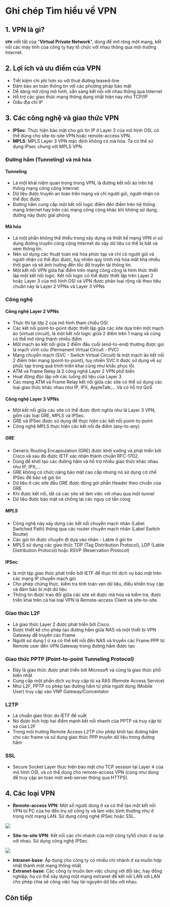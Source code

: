 # Ghi chép Tìm hiểu về VPN

## 1. VPN là gì?

**`VPN`** viết tắt của "**Virtual Private Network**", dùng để mở rộng một mạng, kết nối các máy tính của công ty hay tổ chức với nhau thông qua môi trường Internet.

## 2. Lợi ích và ưu điểm của VPN

- Tiết kiệm chi phí hơn so với thuê đường leased-line
- Đảm bảo an toàn thông tin với các phương pháp bảo mật
- Dễ dàng mở rộng mô hình, sẵn sàng kết nối với nhau thông qua Internet
- Hỗ trợ các giao thức mạng thông dụng nhất hiện nay như TCP/IP
- Giấu địa chỉ IP

## 3. Các công nghệ và giao thức VPN

- **IPSec**: Thực hiện bảo mật cho gói tin IP ở Layer 3 của mô hình OSI, có thể dùng cho site-to-site VPN hoặc remote-access VPN.
- **MPLS**:  MPLS Layer 3 VPN mặc định không có mã hóa. Ta có thể sử dụng IPsec chung với MPLS VPN.

### Đường hầm (Tunneling) và mã hóa

#### Tunneling

- Là một khái niệm quan trọng trong VPN, là đường kết nối ảo trên hệ thống mạng công cộng Internet
- Dữ liệu được truyền an toàn trên mạng và chỉ người gửi, người nhận có thể đọc được
- Đường hầm cung cấp một kết nối logic điểm đến điểm trên hệ thống mạng Internet hay trên các mạng công cộng khác khi không sử dụng, đường này được giải phóng

#### Mã hóa

- Là một phần không thể thiếu trong xây dựng và thiết kế mạng VPN vì sử dụng đường truyền công cộng Internet do vậy dữ liệu có thể bị bắt và xem thông tin.
- Nên sử dụng các thuật toán mã hóa phức tạp và chỉ có người gửi và người nhận có thể đọc được, tuy nhiên quy trình mã hóa mất khá nhiều thời gian và sẽ ảnh hưởng đến tốc độ truyền tải thông tin.
- Một kết nối VPN giữa hai điểm trên mạng công cộng là hình thức thiết lập một kết nối logic. Kết nối logic có thể được thiết lập trên Layer 2 hoặc Layer 3 của mô hình OSI và VPN được phân loại rộng rãi theo tiêu chuẩn này là Layer 2 VPNs và Layer 3 VPNs

### Công nghệ

#### Công nghệ Layer 2 VPNs

- Thực thi tại lớp 2 của mô hình tham chiếu OSI
- Các kết nối point-to-point được thiết lập gữa các site dựa trên một mạch ảo (virtual circuit), là một kết nối logic giữa 2 điểm trên 1 mạng và cũng có thể mở rộng thành nhiều điểm
- Một mạch ảo kết nối giữa 2 điểm đầu cuối (end-to-end) thường được gọi là mạch vĩnh cửu (Permanent Virtual Circuit - PVC)
- Mạng chuyển mạch (SVC - Switch Virtual Circuit) là một mạch ảo kết nối 2 điểm trên mạng (point-to-point), tuy nhiên SVC ít được sử dụng về sự phức tạp trong quá trình triển khai cũng như khắc phục lỗi. 
- ATM và Frame Relay là 2 công nghệ Layer 2 VPN phổ biến
- Hoạt động độc lập với các luồng dữ liệu của Layer 3
- Các mạng ATM và Frame Relay kết nối giữa các site có thể sử dụng các loại giao thức khác nhau như IP, IPX, AppleTalk,... Và có hỗ trợ QoS

#### Công nghệ Layer 3 VPNs

- Một kết nối giữa các site có thể được định nghĩa như là Layer 3 VPN, gồm các loại GRE, MPLS và IPSec.
- GRE và IPSec được sử dụng để thực hiện các kết nối point-to-point
- Công nghệ MPLS thực hiện các kết nối đa điểm (any-to-any)

##### GRE

- Generic Routing Encapsulation (GRE) được khởi xướng và phát triển bởi Cisco và sau đó được IETF xác nhận thành chuẩn RFC-1702.
- Dùng để khởi tạo các đường hầm và hỗ trợ nhiều giao thức khác nhau như IP, IPX,...
- GRE không có chức năng bảo mật cao cấp nhưng nó sử dụng cơ chế IPSec để bảo vệ gói tin
- Dữ liệu ở các site đầu GRE được đóng gói phần Header theo chuẩn của GRE
- Khi được kết nối, tất cả các site sẽ làm việc với nhau qua một tunnel
- Dữ liệu được bảo mật và chống lại các nguy cơ tấn công

##### MPLS

- Công nghệ này xây dựng các kết nối chuyển mạch nhãn (Label Switched Path) thông qua các router chuyển mạch nhãn (Label Switch Routte)
- Các gói tin được chuyển đi dựa vào nhãn - Lable ở gói tin
- MPLS sử dụng các giao thức TDP (Tag Distribution Protocol), LDP (Lable Distribution Protocol) hoặc RSVP (Reservation Protocol)

#### IPSec

- là một tập giao thức phát triển bởi IETF để thực thi dịch vụ bảo mật trên các mạng IP chuyển mạch gói
- Cho phép chứng thực, kiểm tra tính toàn vẹn dữ liệu, điều khiển truy cập và đảm bảo bí mật dữ liệu
- Thông tin được trao đổi giữa các site sẽ được mã hóa và kiểm tra, được triển khai trên cả hai loại VPN là Remote-access Client và site-to-site.

### Giao thức L2F

- Là giao thức Layer 2 được phát triển bởi Cisco.
- Được thiết kế cho phép tạo đường hầm giữa NAS và một thiết bị VPN Gateway để truyền các Frame
- Người sử dụng t ừ xa có thể kết nối đến NAS và truyền các Frame PPP từ Remote user đến VPN Gateway trong đường hầm được tạo

### Giao thức PPTP (Point-to-point Tunneling Protocol)

- Đây là giao thức được phát triển bởi Microsoft và cũng là giao thức phổ biến nhất
- Cung cấp một phần dịch vụ truy cập từ xa RAS (Remote Access Service)
- Như L2F, PPTP co phép tạo đường hầm từ phía người dùng (Mobile User) truy cập vào VNP Gateway/Concentator

### L2TP

- Là chuẩn giao thức do IETF đề xuất
- Nó được tích hợp hai điểm mạnh kết nối nhanh của PPTP và truy cập từ xa của L2F 
- Trong môi trường Remote Access L2TP cho phép khởi tạo đường hầm cho các frame và sử dụng giao thức PPP truyền dữ liệu trong đường hầm

### SSL

- Secure Socket Layer thực hiện bảo mật cho TCP session tại Layer 4 của mô hình OSI, và có thể dùng cho remote-access VPN (cũng như dùng để truy cập an toàn một web server thông qua HTTPS).

## 4. Các loại VPN

- **Remote-access VPN**: Một số người dùng ở xa có thể tạo một kết nối VPN từ PC của họ đến trụ sở công ty và làm việc bình thường như ở trong một mạng LAN. Sử dụng công nghệ IPSec hoặc SSL.

<img src="http://www.skullbox.net/vpns/pptp.gif" />


- **Site-to-site VPN**: Kết nối các chi nhánh của một công ty/tổ chức ở xa lại với nhau. Sử dụng công nghệ IPSec. 

<img src="http://www.skullbox.net/vpns/sitetosite.gif" />

- **Intranet-base**: Áp dụng cho công ty có nhiều chi nhánh ở xa muốn hợp nhất thành một mạng thống nhất.
- **Extranet-base**: Các công ty muốn làm việc chung với đối tác, hay đồng nghiệp; họ có thể xây dựng một mạng extranet để kết nối LAN với LAN cho phép chia sẻ công việc hay tài nguyên dữ liệu với nhau.

## Còn tiếp